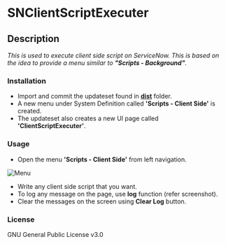 # SNClientScriptExecuter

## Description

_This is used to execute client side script on ServiceNow. This is based on the idea to provide a menu similar to **"Scripts - Background"**._

### Installation

- Import and commit the updateset found in [**dist**](/dist) folder.
- A new menu under System Definition called **'Scripts - Client Side'** is created.
- The updateset also creates a new UI page called **'ClientScriptExecuter'**.

### Usage

- Open the menu **'Scripts - Client Side'** from left navigation.
  
![Menu](https://github.com/iamkalai/SNClientScriptExecuter/blob/master/doc/images/ClientScriptExecuter.png)

- Write any client side script that you want.
- To log any message on the page, use **log** function (refer screenshot).
- Clear the messages on the screen using **Clear Log** button.

### License

GNU General Public License v3.0
